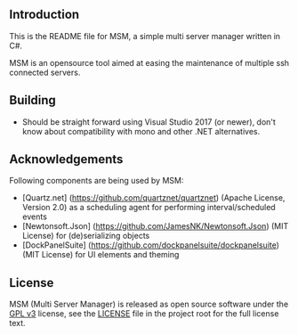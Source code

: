 ## Introduction

This is the README file for MSM, a simple multi server manager written in C#.

MSM is an opensource tool aimed at easing the maintenance of multiple ssh connected servers.

## Building

* Should be straight forward using Visual Studio 2017 (or newer), don't know about compatibility with mono and other .NET alternatives.

## Acknowledgements

Following components are being used by MSM:

* [Quartz.net] (https://github.com/quartznet/quartznet) (Apache License, Version 2.0) as a scheduling agent for performing interval/scheduled events
* [Newtonsoft.Json] (https://github.com/JamesNK/Newtonsoft.Json) (MIT License) for (de)serializing objects
* [DockPanelSuite] (https://github.com/dockpanelsuite/dockpanelsuite) (MIT License) for UI elements and theming

## License

MSM (Multi Server Manager) is released as open source software under the [GPL v3](https://opensource.org/licenses/gpl-3.0.html) 
license, see the [LICENSE](./LICENSE) file in the project root for the full license text.